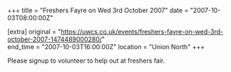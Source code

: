 +++
title = "Freshers Fayre on Wed 3rd October 2007"
date = "2007-10-03T08:00:00Z"

[extra]
original = "https://uwcs.co.uk/events/freshers-fayre-on-wed-3rd-october-2007-1474489000280/"    
end_time = "2007-10-03T16:00:00Z"
location = "Union North"
+++

Please signup to volunteer to help out at freshers fair.

